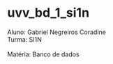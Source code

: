 # uvv_bd_1_si1n
<p>Aluno: Gabriel Negreiros Coradine
<br>Turma: SI1N<br>
<br>Matéria: Banco de dados<br></p>
